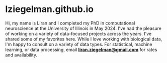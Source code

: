 # lziegelman.github.io

Hi, my name is Liran and I completed my PhD in computational neuroscience at the University of Illinois in May 2024. I've had the pleasure of working on a variety of data-focused projects across the years. I've shared some of my favorites here. While I love working with biological data, I'm happy to consult on a variety of data types. For statistical, machine learning, or data processing, email **liran.ziegelman@gmail.com** for rates and availability.